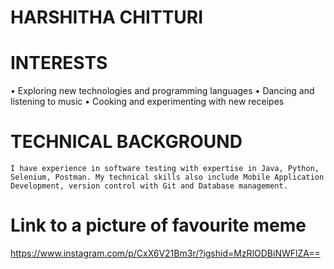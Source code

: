 # HARSHITHA CHITTURI

# INTERESTS
•	Exploring new technologies and programming languages
•	Dancing and listening to music
•	Cooking and experimenting with new receipes

  # TECHNICAL BACKGROUND
    I have experience in software testing with expertise in Java, Python, Selenium, Postman. My technical skills also include Mobile Application Development, version control with Git and Database management.

# Link to a picture of favourite meme
https://www.instagram.com/p/CxX6V21Bm3r/?igshid=MzRlODBiNWFlZA==
